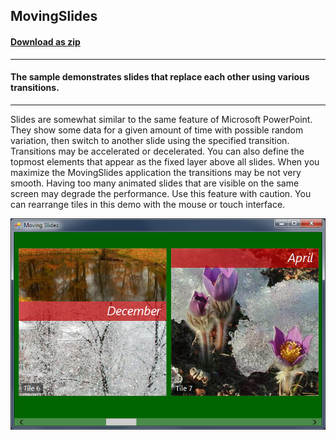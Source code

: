 ## MovingSlides
#### [Download as zip](https://grapecity.github.io/DownGit/#/home?url=https://github.com/GrapeCity/ComponentOne-WinForms-Samples/tree/master/NetFramework\Tile\VB\MovingSlides)
____
#### The sample demonstrates slides that replace each other using various transitions.
____
Slides are somewhat similar to the same feature of Microsoft PowerPoint.
They show some data for a given amount of time with possible random variation, then switch to another slide using the specified transition.
Transitions may be accelerated or decelerated. You can also define the topmost elements that appear as the fixed layer above all slides.
When you maximize the MovingSlides application the transitions may be not very smooth.
Having too many animated slides that are visible on the same screen may degrade the performance.
Use this feature with caution. You can rearrange tiles in this demo with the mouse or touch interface.

![screenshot](screenshot.PNG)
